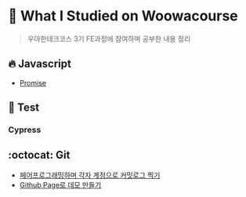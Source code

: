 # 🎈 What I Studied on Woowacourse

> 우아한테크코스 3기 FE과정에 참여하며 공부한 내용 정리

## :fire: Javascript

- [Promise](./Javascript/Promise)

## :bookmark_tabs: ​Test

### Cypress

## :octocat: Git

- [페어프로그래밍하며 각자 계정으로 커밋로그 찍기](./Git/pair-programming)
- [Github Page로 데모 만들기](./Git/github-page-demo)
